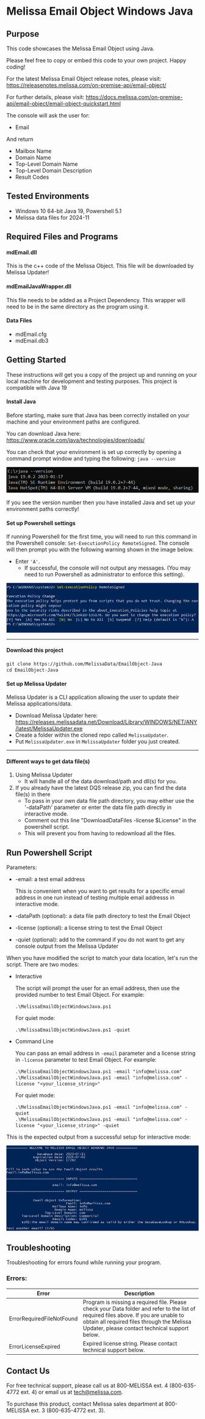 # Melissa Email Object Windows Java

## Purpose
This code showcases the Melissa Email Object using Java.

Please feel free to copy or embed this code to your own project. Happy coding!

For the latest Melissa Email Object release notes, please visit: https://releasenotes.melissa.com/on-premise-api/email-object/

For further details, please visit: https://docs.melissa.com/on-premise-api/email-object/email-object-quickstart.html

The console will ask the user for:

- Email 

And return 

- Mailbox Name
- Domain Name
- Top-Level Domain Name
- Top-Level Domain Description
- Result Codes

## Tested Environments
- Windows 10 64-bit Java 19, Powershell 5.1
- Melissa data files for 2024-11

## Required Files and Programs

#### mdEmail.dll

This is the c++ code of the Melissa Object. This file will be downloaded by Melissa Updater!

#### mdEmailJavaWrapper.dll

This file needs to be added as a Project Dependency.  This wrapper will need to be in the same directory as the program using it.

#### Data Files
- mdEmail.cfg
- mdEmail.db3

## Getting Started
These instructions will get you a copy of the project up and running on your local machine for development and testing purposes.
This project is compatible with Java 19

#### Install Java
Before starting, make sure that Java has been correctly installed on your machine and your environment paths are configured. 

You can download Java here: 
https://www.oracle.com/java/technologies/downloads/

You can check that your environment is set up correctly by opening a command prompt window and typing the following:
`java --version`

![alt text](/screenshots/java_version.PNG)

If you see the version number then you have installed Java and set up your environment paths correctly!

#### Set up Powershell settings
If running Powershell for the first time, you will need to run this command in the Powershell console: `Set-ExecutionPolicy RemoteSigned`.
The console will then prompt you with the following warning shown in the image below. 
 - Enter `'A'`. 
 	- If successful, the console will not output any messages. (You may need to run Powershell as administrator to enforce this setting).
	
 ![alt text](/screenshots/powershell_executionpolicy.png)

----------------------------------------

#### Download this project
```
git clone https://github.com/MelissaData/EmailObject-Java
cd EmailObject-Java
```

#### Set up Melissa Updater 

Melissa Updater is a CLI application allowing the user to update their Melissa applications/data. 

- Download Melissa Updater here: <https://releases.melissadata.net/Download/Library/WINDOWS/NET/ANY/latest/MelissaUpdater.exe>
- Create a folder within the cloned repo called `MelissaUpdater`.
- Put `MelissaUpdater.exe` in `MelissaUpdater` folder you just created.

----------------------------------------

#### Different ways to get data file(s)
1.  Using Melissa Updater
    - It will handle all of the data download/path and dll(s) for you. 
2.  If you already have the latest DQS release zip, you can find the data file(s) in there
	- To pass in your own data file path directory, you may either use the '-dataPath' parameter or enter the data file path directly in interactive mode.
	- Comment out this line "DownloadDataFiles -license $License" in the powershell script.
	- This will prevent you from having to redownload all the files.
	
## Run Powershell Script
Parameters:
- -email: a test email address
 	
  This is convenient when you want to get results for a specific email address in one run instead of testing multiple email addresss in interactive mode.

- -dataPath (optional): a data file path directory to test the Email Object
- -license (optional): a license string to test the Email Object
- -quiet (optional): add to the command if you do not want to get any console output from the Melissa Updater

When you have modified the script to match your data location, let's run the script. There are two modes:
- Interactive 

    The script will prompt the user for an email address, then use the provided number to test Email Object.  For example:
    ```
    .\MelissaEmailObjectWindowsJava.ps1
    ```
    For quiet mode:
    ```
    .\MelissaEmailObjectWindowsJava.ps1 -quiet
    ```
- Command Line 

    You can pass an email address in ```-email``` parameter and a license string in ```-license``` parameter to test Email Object. For example:
    ```
    .\MelissaEmailObjectWindowsJava.ps1 -email "info@melissa.com" 
    .\MelissaEmailObjectWindowsJava.ps1 -email "info@melissa.com" -license "<your_license_string>"
    ```
    For quiet mode:
    ```
    .\MelissaEmailObjectWindowsJava.ps1 -email "info@melissa.com" -quiet
    .\MelissaEmailObjectWindowsJava.ps1 -email "info@melissa.com" -license "<your_license_string>" -quiet
    ```
This is the expected output from a successful setup for interactive mode:

![alt text](/screenshots/output.png)

## Troubleshooting
Troubleshooting for errors found while running your program.

### Errors:
| Error      | Description |
| ----------- | ----------- |
| ErrorRequiredFileNotFound      | Program is missing a required file. Please check your Data folder and refer to the list of required files above. If you are unable to obtain all required files through the Melissa Updater, please contact technical support below. |
| ErrorLicenseExpired   | Expired license string. Please contact technical support below. |

## Contact Us
For free technical support, please call us at 800-MELISSA ext. 4
(800-635-4772 ext. 4) or email us at tech@melissa.com.

To purchase this product, contact Melissa sales department at
800-MELISSA ext. 3 (800-635-4772 ext. 3).
